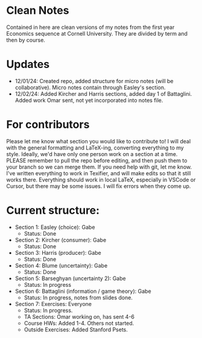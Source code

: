 # Clean Notes

Contained in here are clean versions of my notes from the first year Economics sequence at Cornell University. They are divided by term and then by course.

# Updates

- 12/01/24: Created repo, added structure for micro notes (will be collaborative). Micro notes contain through Easley's section.
- 12/02/24: Added Kircher and Harris sections, added day 1 of Battaglini. Added work Omar sent, not yet incorporated into notes file.

# For contributors

Please let me know what section you would like to contribute to! I will deal with the general formatting and LaTeX-ing, converting everything to my style. Ideally, we'd have only one person work on a section at a time. PLEASE remember to pull the repo before editing, and then push them to your branch so we can merge them. If you need help with git, let me know. I've written everything to work in Texifier, and will make edits so that it still works there. Everything should work in local LaTeX, especially in VSCode or Cursor, but there may be some issues. I will fix errors when they come up.

# Current structure:

- Section 1: Easley (choice): Gabe
    - Status: Done
- Section 2: Kircher (consumer): Gabe
    - Status: Done
- Section 3: Harris (producer): Gabe
    - Status: Done
- Section 4: Blume (uncertainty): Gabe
    - Status: Done
- Section 5: Barseghyan (uncertainty 2): Gabe
    - Status: In progress
- Section 6: Battaglini (information / game theory): Gabe
    - Status: In progress, notes from slides done.
- Section 7: Exercises: Everyone
    - Status: In progress. 
    - TA Sections: Omar working on, has sent 4-6
    - Course HWs: Added 1-4. Others not started.
    - Outside Exercises: Added Stanford Psets. 
